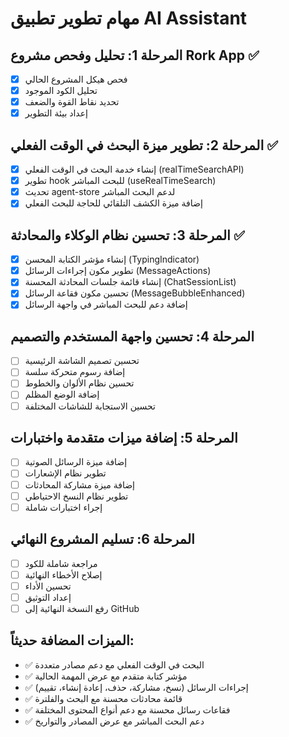 # مهام تطوير تطبيق AI Assistant

## المرحلة 1: تحليل وفحص مشروع Rork App ✅
- [x] فحص هيكل المشروع الحالي
- [x] تحليل الكود الموجود
- [x] تحديد نقاط القوة والضعف
- [x] إعداد بيئة التطوير

## المرحلة 2: تطوير ميزة البحث في الوقت الفعلي ✅
- [x] إنشاء خدمة البحث في الوقت الفعلي (realTimeSearchAPI)
- [x] تطوير hook للبحث المباشر (useRealTimeSearch)
- [x] تحديث agent-store لدعم البحث المباشر
- [x] إضافة ميزة الكشف التلقائي للحاجة للبحث الفعلي

## المرحلة 3: تحسين نظام الوكلاء والمحادثة ✅
- [x] إنشاء مؤشر الكتابة المحسن (TypingIndicator)
- [x] تطوير مكون إجراءات الرسائل (MessageActions)
- [x] إنشاء قائمة جلسات المحادثة المحسنة (ChatSessionList)
- [x] تحسين مكون فقاعة الرسائل (MessageBubbleEnhanced)
- [x] إضافة دعم للبحث المباشر في واجهة الرسائل

## المرحلة 4: تحسين واجهة المستخدم والتصميم
- [ ] تحسين تصميم الشاشة الرئيسية
- [ ] إضافة رسوم متحركة سلسة
- [ ] تحسين نظام الألوان والخطوط
- [ ] إضافة الوضع المظلم
- [ ] تحسين الاستجابة للشاشات المختلفة

## المرحلة 5: إضافة ميزات متقدمة واختبارات
- [ ] إضافة ميزة الرسائل الصوتية
- [ ] تطوير نظام الإشعارات
- [ ] إضافة ميزة مشاركة المحادثات
- [ ] تطوير نظام النسخ الاحتياطي
- [ ] إجراء اختبارات شاملة

## المرحلة 6: تسليم المشروع النهائي
- [ ] مراجعة شاملة للكود
- [ ] إصلاح الأخطاء النهائية
- [ ] تحسين الأداء
- [ ] إعداد التوثيق
- [ ] رفع النسخة النهائية إلى GitHub

## الميزات المضافة حديثاً:
- ✅ البحث في الوقت الفعلي مع دعم مصادر متعددة
- ✅ مؤشر كتابة متقدم مع عرض المهمة الحالية
- ✅ إجراءات الرسائل (نسخ، مشاركة، حذف، إعادة إنشاء، تقييم)
- ✅ قائمة محادثات محسنة مع البحث والفلترة
- ✅ فقاعات رسائل محسنة مع دعم أنواع المحتوى المختلفة
- ✅ دعم البحث المباشر مع عرض المصادر والتواريخ

